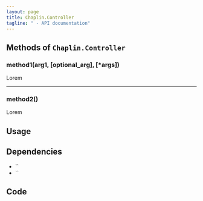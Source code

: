 ```yaml
---
layout: page
title: Chaplin.Controller
tagline: " - API documentation"
---
```


## Methods of `Chaplin.Controller`

### method1(arg1, [optional_arg], [*args])
Lorem

-------------------

### method2()
Lorem



## Usage




## Dependencies
- ``
- ``


## Code
<pre><code class="coffeescript">
</code></pre>
